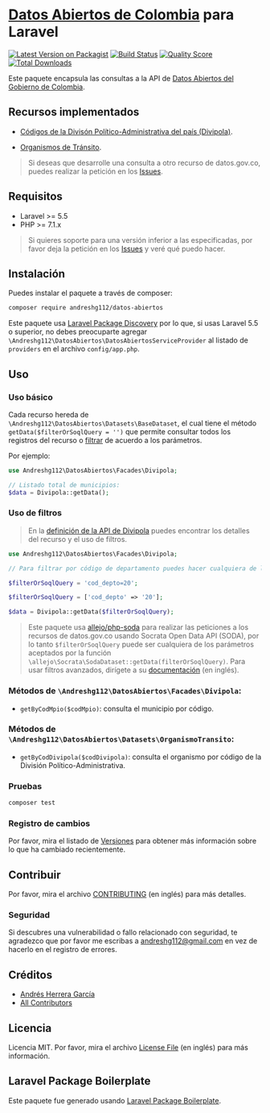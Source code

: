 # [Datos Abiertos de Colombia](https://www.datos.gov.co) para Laravel

[![Latest Version on Packagist](https://img.shields.io/packagist/v/andreshg112/datos-abiertos.svg?style=flat-square)](https://packagist.org/packages/andreshg112/datos-abiertos)
[![Build Status](https://travis-ci.com/andreshg112/datos-abiertos.svg?branch=master)](https://travis-ci.com/andreshg112/datos-abiertos)
[![Quality Score](https://img.shields.io/scrutinizer/g/andreshg112/datos-abiertos.svg?style=flat-square)](https://scrutinizer-ci.com/g/andreshg112/datos-abiertos)
[![Total Downloads](https://img.shields.io/packagist/dt/andreshg112/datos-abiertos.svg?style=flat-square)](https://packagist.org/packages/andreshg112/datos-abiertos)

Este paquete encapsula las consultas a la API de [Datos Abiertos del Gobierno de Colombia](https://www.datos.gov.co).

## Recursos implementados

-   [Códigos de la Divisón Político-Administrativa del país (Divipola)](https://www.datos.gov.co/Mapas-Nacionales/DIVIPOLA-Codigos-municipios/gdxc-w37w).

-   [Organismos de Tránsito](https://www.datos.gov.co/Transporte/ORGANISMO-DE-TR-NSITO/88yh-mmbj).

> Si deseas que desarrolle una consulta a otro recurso de datos.gov.co, puedes realizar la petición en los [Issues](../../issues).

## Requisitos

-   Laravel >= 5.5
-   PHP >= 7.1.x

> Si quieres soporte para una versión inferior a las especificadas, por favor deja la petición en los [Issues](../../issues) y veré qué puedo hacer.

## Instalación

Puedes instalar el paquete a través de composer:

```bash
composer require andreshg112/datos-abiertos
```

Este paquete usa [Laravel Package Discovery](https://laravel.com/docs/5.5/packages#package-discovery) por lo que, si usas Laravel 5.5 o superior, no debes preocuparte agregar `\Andreshg112\DatosAbiertos\DatosAbiertosServiceProvider` al listado de `providers` en el archivo `config/app.php`.

## Uso

### Uso básico

Cada recurso hereda de `\Andreshg112\DatosAbiertos\Datasets\BaseDataset`, el cual tiene el método `getData($filterOrSoqlQuery = '')` que permite consultar todos los registros del recurso o [filtrar](#uso-de-filtros) de acuerdo a los parámetros.

Por ejemplo:

```php
use Andreshg112\DatosAbiertos\Facades\Divipola;

// Listado total de municipios:
$data = Divipola::getData();
```

### Uso de filtros

> En la [definición de la API de Divipola](https://dev.socrata.com/foundry/www.datos.gov.co/gdxc-w37w) puedes encontrar los detalles del recurso y el uso de filtros.

```php
use Andreshg112\DatosAbiertos\Facades\Divipola;

// Para filtrar por código de departamento puedes hacer cualquiera de las siguientes formas:

$filterOrSoqlQuery = 'cod_depto=20';

$filterOrSoqlQuery = ['cod_depto' => '20'];

$data = Divipola::getData($filterOrSoqlQuery);
```

> Este paquete usa [allejo/php-soda](https://github.com/allejo/PhpSoda) para realizar las peticiones a los recursos de datos.gov.co usando Socrata Open Data API (SODA), por lo tanto `$filterOrSoqlQuery` puede ser cualquiera de los parámetros aceptados por la función `\allejo\Socrata\SodaDataset::getData(filterOrSoqlQuery)`. Para usar filtros avanzados, dirígete a su [documentación](https://github.com/allejo/PhpSoda/wiki/Simple-Filters) (en inglés).

### Métodos de `\Andreshg112\DatosAbiertos\Facades\Divipola`:

-   `getByCodMpio($codMpio)`: consulta el municipio por código.

### Métodos de `\Andreshg112\DatosAbiertos\Datasets\OrganismoTransito`:

-   `getByCodDivipola($codDivipola)`: consulta el organismo por código de la División Político-Administrativa.

### Pruebas

```bash
composer test
```

### Registro de cambios

Por favor, mira el listado de [Versiones](../../releases) para obtener más información sobre lo que ha cambiado recientemente.

## Contribuir

Por favor, mira el archivo [CONTRIBUTING](CONTRIBUTING.md) (en inglés) para más detalles.

### Seguridad

Si descubres una vulnerabilidad o fallo relacionado con seguridad, te agradezco que por favor me escribas a andreshg112@gmail.com en vez de hacerlo en el registro de errores.

## Créditos

-   [Andrés Herrera García](https://github.com/andreshg112)
-   [All Contributors](../../contributors)

## Licencia

Licencia MIT. Por favor, mira el archivo [License File](LICENSE.md) (en inglés) para más información.

## Laravel Package Boilerplate

Este paquete fue generado usando [Laravel Package Boilerplate](https://laravelpackageboilerplate.com).
